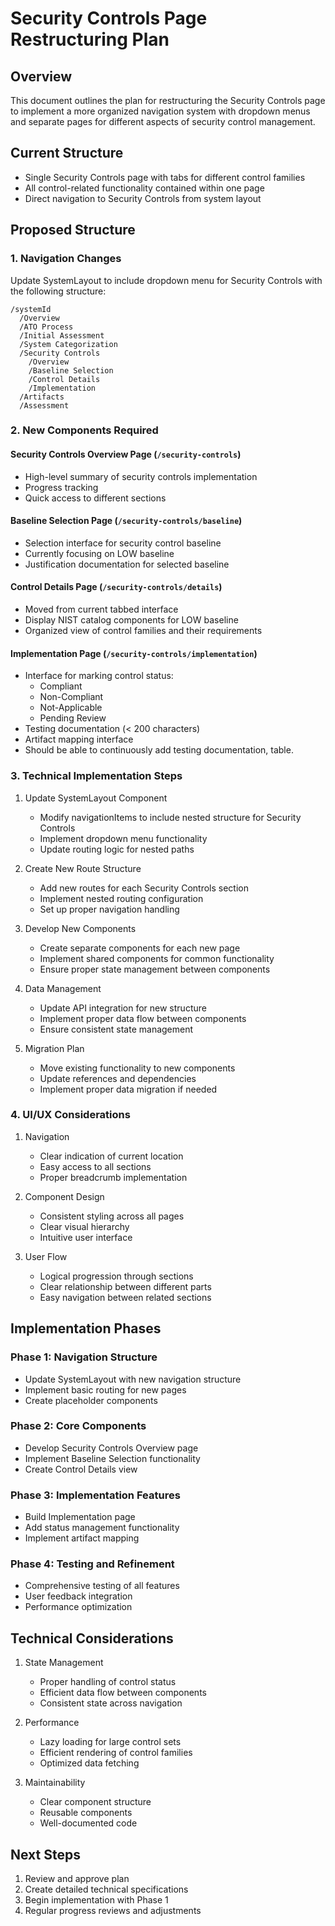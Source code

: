 # Security Controls Page Restructuring Plan

## Overview
This document outlines the plan for restructuring the Security Controls page to implement a more organized navigation system with dropdown menus and separate pages for different aspects of security control management.

## Current Structure
- Single Security Controls page with tabs for different control families
- All control-related functionality contained within one page
- Direct navigation to Security Controls from system layout

## Proposed Structure

### 1. Navigation Changes
Update SystemLayout to include dropdown menu for Security Controls with the following structure:

```
/systemId
  /Overview
  /ATO Process
  /Initial Assessment
  /System Categorization
  /Security Controls
    /Overview
    /Baseline Selection
    /Control Details
    /Implementation
  /Artifacts
  /Assessment
```

### 2. New Components Required

#### Security Controls Overview Page (`/security-controls`)
- High-level summary of security controls implementation
- Progress tracking
- Quick access to different sections

#### Baseline Selection Page (`/security-controls/baseline`)
- Selection interface for security control baseline
- Currently focusing on LOW baseline
- Justification documentation for selected baseline

#### Control Details Page (`/security-controls/details`)
- Moved from current tabbed interface
- Display NIST catalog components for LOW baseline
- Organized view of control families and their requirements

#### Implementation Page (`/security-controls/implementation`)
- Interface for marking control status:
  - Compliant
  - Non-Compliant
  - Not-Applicable
  - Pending Review
- Testing documentation (< 200 characters)
- Artifact mapping interface
- Should be able to continuously add testing documentation, table.

### 3. Technical Implementation Steps

1. Update SystemLayout Component
   - Modify navigationItems to include nested structure for Security Controls
   - Implement dropdown menu functionality
   - Update routing logic for nested paths

2. Create New Route Structure
   - Add new routes for each Security Controls section
   - Implement nested routing configuration
   - Set up proper navigation handling

3. Develop New Components
   - Create separate components for each new page
   - Implement shared components for common functionality
   - Ensure proper state management between components

4. Data Management
   - Update API integration for new structure
   - Implement proper data flow between components
   - Ensure consistent state management

5. Migration Plan
   - Move existing functionality to new components
   - Update references and dependencies
   - Implement proper data migration if needed

### 4. UI/UX Considerations

1. Navigation
   - Clear indication of current location
   - Easy access to all sections
   - Proper breadcrumb implementation

2. Component Design
   - Consistent styling across all pages
   - Clear visual hierarchy
   - Intuitive user interface

3. User Flow
   - Logical progression through sections
   - Clear relationship between different parts
   - Easy navigation between related sections

## Implementation Phases

### Phase 1: Navigation Structure
- Update SystemLayout with new navigation structure
- Implement basic routing for new pages
- Create placeholder components

### Phase 2: Core Components
- Develop Security Controls Overview page
- Implement Baseline Selection functionality
- Create Control Details view

### Phase 3: Implementation Features
- Build Implementation page
- Add status management functionality
- Implement artifact mapping

### Phase 4: Testing and Refinement
- Comprehensive testing of all features
- User feedback integration
- Performance optimization

## Technical Considerations

1. State Management
   - Proper handling of control status
   - Efficient data flow between components
   - Consistent state across navigation

2. Performance
   - Lazy loading for large control sets
   - Efficient rendering of control families
   - Optimized data fetching

3. Maintainability
   - Clear component structure
   - Reusable components
   - Well-documented code

## Next Steps

1. Review and approve plan
2. Create detailed technical specifications
3. Begin implementation with Phase 1
4. Regular progress reviews and adjustments